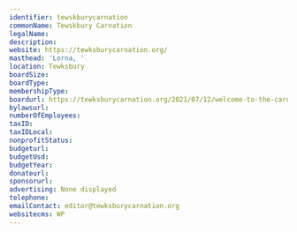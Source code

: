 ```yaml
---
identifier: tewskburycarnation
commonName: Tewskbury Carnation
legalName:
description:
website: https://tewksburycarnation.org/
masthead: 'Lorna, '
location: Tewksbury
boardSize:
boardType:
membershipType:
boardurl: https://tewksburycarnation.org/2021/07/12/welcome-to-the-carnation/
bylawsurl:
numberOfEmployees:
taxID:
taxIDLocal:
nonprofitStatus:
budgeturl:
budgetUsd:
budgetYear:
donateurl:
sponsorurl:
advertising: None displayed
telephone:
emailContact: editor@tewksburycarnation.org
websitecms: WP
---
```


